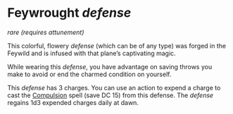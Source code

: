 # Feywrought *defense*
*rare* *(requires attunement)*

This colorful, flowery *defense* (which can be of any type) was forged in the Feywild and is infused with that plane’s captivating magic.

While wearing this *defense*, you have advantage on saving throws you make to avoid or end the charmed condition on yourself.

This *defense* has 3 charges. You can use an action to expend a charge to cast the [Compulsion](../Spells/compulsion.md) spell (save DC 15) from this defense. The *defense* regains 1d3 expended charges daily at dawn.
